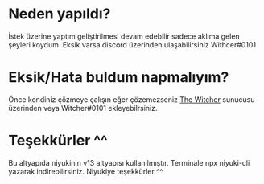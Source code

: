 # Neden yapıldı?
İstek üzerine yaptım geliştirilmesi devam edebilir sadece aklıma gelen şeyleri koydum. Eksik varsa discord üzerinden ulaşabilirsiniz Withcer#0101
# Eksik/Hata buldum napmalıyım?
Önce kendiniz çözmeye çalışın eğer çözemezseniz [The Witcher](https://discord.gg/7y4a2Nz3xh) sunucusu üzerinden veya Witcher#0101 ekleyebilrsiniz.
# Teşekkürler ^^
Bu altyapıda niyukinin v13 altyapısı kullanılmıştır. Terminale npx niyuki-cli yazarak indirebilirsiniz. Niyukiye teşekkürler ^^